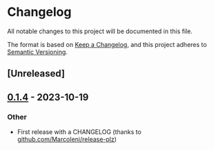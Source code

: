 # Changelog
All notable changes to this project will be documented in this file.

The format is based on [Keep a Changelog](https://keepachangelog.com/en/1.0.0/),
and this project adheres to [Semantic Versioning](https://semver.org/spec/v2.0.0.html).

## [Unreleased]

## [0.1.4](https://github.com/eopb/serde_json_path_to_error/compare/v0.1.3...v0.1.4) - 2023-10-19

### Other
- First release with a CHANGELOG (thanks to [github.com/MarcoIeni/release-plz](https://github.com/MarcoIeni/release-plz))

